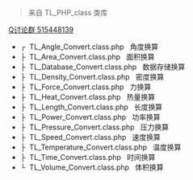 <blockquote>来自 TL_PHP_class 类库</blockquote>
<a href="http://shang.qq.com/wpa/qunwpa?idkey=e27a9c0f8ed2ca398044bb5aa93c5f3d9b61a19efc76eda3104c4e61c469459a">Q讨论群 515448139</a>
<ul>
    <li>┌&nbsp;&nbsp;TL_Angle_Convert.class.php&nbsp;&nbsp;&nbsp;角度换算</li>
    <li>├&nbsp;&nbsp;TL_Area_Convert.class.php&nbsp;&nbsp;&nbsp;面积换算</li>
    <li>├&nbsp;&nbsp;TL_Database_Convert.class.php&nbsp;&nbsp;&nbsp;数据存储换算</li>
    <li>├&nbsp;&nbsp;TL_Density_Convert.class.php&nbsp;&nbsp;&nbsp;密度换算</li>
    <li>├&nbsp;&nbsp;TL_Force_Convert.class.php&nbsp;&nbsp;&nbsp;力换算</li>    
    <li>├&nbsp;&nbsp;TL_Heat_Convert.class.php&nbsp;&nbsp;&nbsp;热量换算</li>
    <li>├&nbsp;&nbsp;TL_Length_Convert.class.php&nbsp;&nbsp;&nbsp;长度换算</li>
    <li>├&nbsp;&nbsp;TL_Power_Convert.class.php&nbsp;&nbsp;&nbsp;功率换算</li>
    <li>├&nbsp;&nbsp;TL_Pressure_Convert.class.php&nbsp;&nbsp;&nbsp;压力换算</li>
    <li>├&nbsp;&nbsp;TL_Speed_Convert.class.php&nbsp;&nbsp;&nbsp;速度换算</li>
    <li>├&nbsp;&nbsp;TL_Temperature_Convert.class.php&nbsp;&nbsp;&nbsp;温度换算</li>
    <li>├&nbsp;&nbsp;TL_Time_Convert.class.php&nbsp;&nbsp;&nbsp;时间换算</li>
    <li>└&nbsp;&nbsp;TL_Volume_Convert.class.php&nbsp;&nbsp;&nbsp;体积换算</li>
</ul>